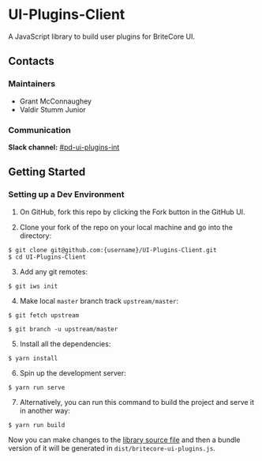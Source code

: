 # UI-Plugins-Client

A JavaScript library to build user plugins for BriteCore UI.


## Contacts

### Maintainers

- Grant McConnaughey
- Valdir Stumm Junior


### Communication

**Slack channel:** [#pd-ui-plugins-int](https://britecore.slack.com/messages/CJ2P5KJ22/)


## Getting Started

### Setting up a Dev Environment

1. On GitHub, fork this repo by clicking the Fork button in the GitHub UI.

2. Clone your fork of the repo on your local machine and go into the directory:

```
$ git clone git@github.com:{username}/UI-Plugins-Client.git
$ cd UI-Plugins-Client
```

3. Add any git remotes:

```
$ git iws init
```

4. Make local `master` branch track `upstream/master`:

```
$ git fetch upstream

$ git branch -u upstream/master
```

5. Install all the dependencies:

```
$ yarn install
```

6. Spin up the development server:

```
$ yarn run serve
```

7. Alternatively, you can run this command to build the project and serve it in another way:

```
$ yarn run build
```

Now you can make changes to the [library source file](./src/index.js) and then a bundle version of it will be generated in `dist/britecore-ui-plugins.js`.
